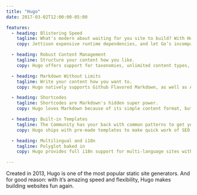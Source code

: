 ```yaml
---
title: "Hugo"
date: 2017-03-02T12:00:00-05:00

features:
  - heading: Blistering Speed
    tagline: What's modern about waiting for you site to build? With Hugo, you don't have to.
    copy: Jettison expensive runtime dependencies, and let Go’s incomparable I/O primitives do the work for you. For the first time, build your sites in micro- and milliseconds. At less than .7 ms per page, the average site builds in less than a second.

  - heading: Robust Content Management
    tagline: Structure your content how you like.
    copy: Hugo offers support for taxonomies, unlimited content types, DRY templating, URL management, menus, archetypes, and summaries, all without the need for plugins. Need dynamic, API-driven content? That's baked in too.

  - heading: Markdown Without Limits
    tagline: Write your content how you want to.
    copy: Hugo natively supports Github Flavored Markdown, as well as Asciidoc, reStructuredText, and Org-mode through external helpers. Write your front matter in YAML, JSON, or TOML; whichever works best for you.

  - heading: Shortcodes
    tagline: Shortcodes are Markdown's hidden super power.
    copy: Hugo loves Markdown because of its simple content format, but there are times when markdown falls short. We think this contradicts the beautiful simplicity of markdown’s syntax. Hugo created shortcodes to circumvent these limitations.

  - heading: Built-in Templates
    tagline: The Community has your back with common patterns to get your work done quickly.
    copy: Hugo ships with pre-made templates to make quick work of SEO, commenting, analytics and other functions.

  - heading: Multilingual and i18n
    tagline: Polyglot baked in
    copy: Hugo provides full i18n support for multi-language sites with the same straightforward development experience Hugo users love in single-language sites.

---
```

Created in 2013, Hugo is one of the most popular static site generators. And for good reason: with it’s
amazing speed and flexibility, Hugo makes building websites fun again.
